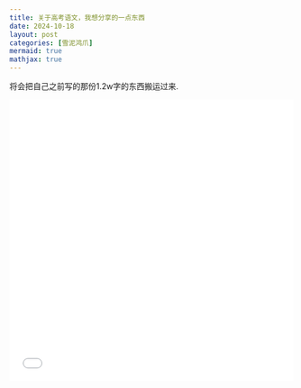 ```yaml
---
title: 关于高考语文，我想分享的一点东西
date: 2024-10-18
layout: post
categories: [雪泥鸿爪]
mermaid: true 
mathjax: true
---
```


将会把自己之前写的那份1.2w字的东西搬运过来.

<embed src="../assets/pdfs/ch_exp.pdf" type="application/pdf" width="100%" height="500" />
